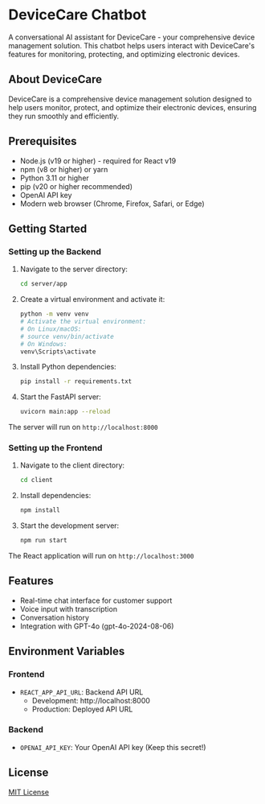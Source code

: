 # DeviceCare Chatbot

A conversational AI assistant for DeviceCare - your comprehensive device management solution. This chatbot helps users interact with DeviceCare's features for monitoring, protecting, and optimizing electronic devices.

## About DeviceCare

DeviceCare is a comprehensive device management solution designed to help users monitor, protect, and optimize their electronic devices, ensuring they run smoothly and efficiently.

## Prerequisites

- Node.js (v19 or higher) - required for React v19
- npm (v8 or higher) or yarn
- Python 3.11 or higher
- pip (v20 or higher recommended)
- OpenAI API key
- Modern web browser (Chrome, Firefox, Safari, or Edge)

## Getting Started

### Setting up the Backend

1. Navigate to the server directory:

   ```bash
   cd server/app
   ```

2. Create a virtual environment and activate it:

   ```bash
   python -m venv venv
   # Activate the virtual environment:
   # On Linux/macOS:
   # source venv/bin/activate
   # On Windows:
   venv\Scripts\activate
   ```

3. Install Python dependencies:

   ```bash
   pip install -r requirements.txt
   ```

4. Start the FastAPI server:
   ```bash
   uvicorn main:app --reload
   ```

The server will run on `http://localhost:8000`

### Setting up the Frontend

1. Navigate to the client directory:

   ```bash
   cd client
   ```

2. Install dependencies:

   ```bash
   npm install
   ```

3. Start the development server:
   ```bash
   npm run start
   ```

The React application will run on `http://localhost:3000`

## Features

- Real-time chat interface for customer support
- Voice input with transcription
- Conversation history
- Integration with GPT-4o (gpt-4o-2024-08-06)

## Environment Variables

### Frontend

- `REACT_APP_API_URL`: Backend API URL
  - Development: http://localhost:8000
  - Production: Deployed API URL

### Backend

- `OPENAI_API_KEY`: Your OpenAI API key (Keep this secret!)

## License

[MIT License](LICENSE)
